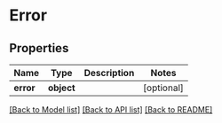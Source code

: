 # Error

## Properties
Name | Type | Description | Notes
------------ | ------------- | ------------- | -------------
**error** | **object** |  | [optional] 

[[Back to Model list]](../README.md#documentation-for-models) [[Back to API list]](../README.md#documentation-for-api-endpoints) [[Back to README]](../README.md)

